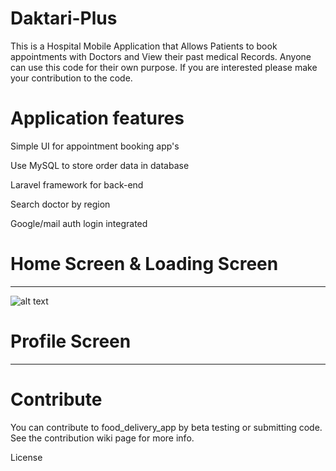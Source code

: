 # Daktari-Plus
This is a Hospital Mobile Application that Allows Patients to book appointments with Doctors and View their past medical Records. Anyone can use this code for their own purpose. If you are interested please make your contribution to the code.


# Application features
Simple UI for appointment booking app's

Use MySQL to store order data in database

Laravel framework for back-end

Search doctor by region

Google/mail auth login integrated

# Home Screen & Loading Screen
------
![alt text](https://github.com/[Aristah254]/[Daktari-Plus]/blob/[main]/image.jpg?raw=true)

# Profile Screen
------



# Contribute
You can contribute to food_delivery_app by beta testing or submitting code. See the contribution wiki page for more info.

License

